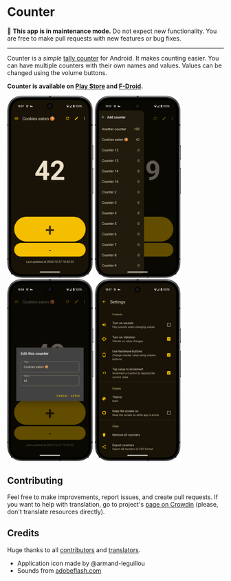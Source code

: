 # Counter

🚧 **This app is in maintenance mode.** Do not expect new functionality. You are free to make pull
requests with new features or bug fixes.

---

Counter is a *simple* [tally counter](https://en.wikipedia.org/wiki/Tally_counter) for Android. It
makes counting easier. You can have multiple counters with their own names and values. Values can be
changed using the volume buttons.

**Counter is available on [Play Store](https://play.google.com/store/apps/details?id=me.tsukanov.counter)
and [F-Droid](https://f-droid.org/repository/browse/?fdid=me.tsukanov.counter).**

<img src="resources/screenshots/1_framed.png" width="200" />
<img src="resources/screenshots/2_framed.png" width="200" />
<img src="resources/screenshots/3_framed.png" width="200" />
<img src="resources/screenshots/4_framed.png" width="200" />

## Contributing

Feel free to make improvements, report issues, and create pull requests. If you want to help with
translation, go to project's [page on Crowdin](http://crowdin.net/project/simple-counter) (please,
don't translate resources directly).

## Credits

Huge thanks to all [contributors](https://github.com/gentlecat/counter/contributors)
and [translators](https://crowdin.net/project/simple-counter).

* Application icon made by @armand-leguillou
* Sounds from [adobeflash.com](https://www.adobeflash.com/download/sounds/clicks/)
